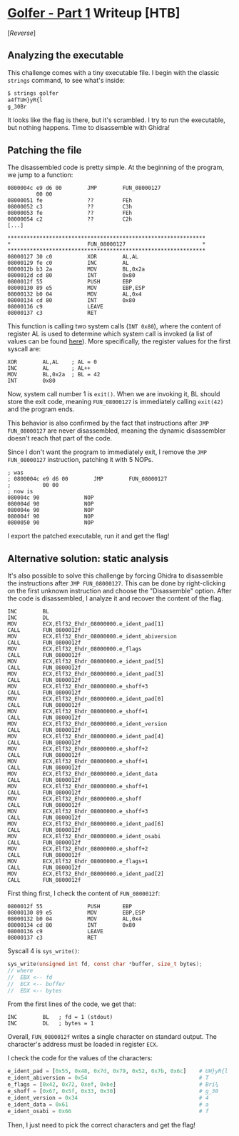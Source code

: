 # [Golfer - Part 1](https://app.hackthebox.com/challenges/Golfer%2520-%2520Part%25201) Writeup [HTB]
[_Reverse_]

## Analyzing the executable
This challenge comes with a tiny executable file. I begin with the classic `strings` command, to see what's inside:
```sh
$ strings golfer 
a4fTUH}yR{l
g_30Br
```
It looks like the flag is there, but it's scrambled. I try to run the executable, but nothing happens. Time to disassemble with Ghidra!

## Patching the file
The disassembled code is pretty simple. At the beginning of the program, we jump to a function:
```assembly
0800004c e9 d6 00        JMP        FUN_08000127
         00 00
08000051 fe              ??         FEh
08000052 c3              ??         C3h
08000053 fe              ??         FEh
08000054 c2              ??         C2h
[...]

**************************************************************
*                        FUN_08000127                        *
**************************************************************  
08000127 30 c0           XOR        AL,AL
08000129 fe c0           INC        AL
0800012b b3 2a           MOV        BL,0x2a
0800012d cd 80           INT        0x80
0800012f 55              PUSH       EBP
08000130 89 e5           MOV        EBP,ESP
08000132 b0 04           MOV        AL,0x4
08000134 cd 80           INT        0x80
08000136 c9              LEAVE
08000137 c3              RET
```
This function is calling two system calls (`INT 0x80`), where the content of register AL is used to determine which system call is invoked (a list of values can be found [here](https://faculty.nps.edu/cseagle/assembly/sys_call.html)). More specifically, the register values for the first syscall are:
```assembly
XOR        AL,AL    ; AL = 0
INC        AL       ; AL++
MOV        BL,0x2a  ; BL = 42
INT        0x80
```
Now, system call number 1 is `exit()`. When we are invoking it, BL should store the exit code, meaning `FUN_08000127` is immediately calling `exit(42)` and the program ends.

This behavior is also confirmed by the fact that instructions after `JMP FUN_08000127` are never disassembled, meaning the dynamic disassembler doesn't reach that part of the code.

Since I don't want the program to immediately exit, I remove the `JMP FUN_08000127` instruction, patching it with 5 NOPs.

```assembly
; was
; 0800004c e9 d6 00        JMP        FUN_08000127
;          00 00
; now is
080004c 90              NOP    
080004d 90              NOP  
080004e 90              NOP  
080004f 90              NOP  
0800050 90              NOP    
```
I export the patched executable, run it and get the flag!

## Alternative solution: static analysis
It's also possible to solve this challenge by forcing Ghidra to disassemble the instructions after `JMP FUN_08000127`. This can be done by right-clicking on the first unknown instruction and choose the "Disassemble" option. After the code is disassembled, I analyze it and recover the content of the flag.

```assembly
INC        BL
INC        DL
MOV        ECX,Elf32_Ehdr_08000000.e_ident_pad[1]
CALL       FUN_0800012f                                     
MOV        ECX,Elf32_Ehdr_08000000.e_ident_abiversion
CALL       FUN_0800012f                                     
MOV        ECX,Elf32_Ehdr_08000000.e_flags
CALL       FUN_0800012f                                     
MOV        ECX,Elf32_Ehdr_08000000.e_ident_pad[5]
CALL       FUN_0800012f                                     
MOV        ECX,Elf32_Ehdr_08000000.e_ident_pad[3]
CALL       FUN_0800012f                                     
MOV        ECX,Elf32_Ehdr_08000000.e_shoff+3
CALL       FUN_0800012f                                     
MOV        ECX,Elf32_Ehdr_08000000.e_ident_pad[0]
CALL       FUN_0800012f                                     
MOV        ECX,Elf32_Ehdr_08000000.e_shoff+1
CALL       FUN_0800012f                                     
MOV        ECX,Elf32_Ehdr_08000000.e_ident_version
CALL       FUN_0800012f                                     
MOV        ECX,Elf32_Ehdr_08000000.e_ident_pad[4]
CALL       FUN_0800012f                                     
MOV        ECX,Elf32_Ehdr_08000000.e_shoff+2
CALL       FUN_0800012f                                     
MOV        ECX,Elf32_Ehdr_08000000.e_shoff+1
CALL       FUN_0800012f                                     
MOV        ECX,Elf32_Ehdr_08000000.e_ident_data
CALL       FUN_0800012f                                     
MOV        ECX,Elf32_Ehdr_08000000.e_shoff+1
CALL       FUN_0800012f                                     
MOV        ECX,Elf32_Ehdr_08000000.e_shoff
CALL       FUN_0800012f                                     
MOV        ECX,Elf32_Ehdr_08000000.e_shoff+3
CALL       FUN_0800012f                                     
MOV        ECX,Elf32_Ehdr_08000000.e_ident_pad[6]
CALL       FUN_0800012f                                     
MOV        ECX,Elf32_Ehdr_08000000.e_ident_osabi
CALL       FUN_0800012f                                     
MOV        ECX,Elf32_Ehdr_08000000.e_shoff+2
CALL       FUN_0800012f                                     
MOV        ECX,Elf32_Ehdr_08000000.e_flags+1
CALL       FUN_0800012f                                     
MOV        ECX,Elf32_Ehdr_08000000.e_ident_pad[2]
CALL       FUN_0800012f                                     
```

First thing first, I check the content of `FUN_0800012f`:
```assembly
0800012f 55              PUSH       EBP
08000130 89 e5           MOV        EBP,ESP
08000132 b0 04           MOV        AL,0x4
08000134 cd 80           INT        0x80
08000136 c9              LEAVE
08000137 c3              RET
```
Syscall 4 is `sys_write()`:
```c
sys_write(unsigned int fd, const char *buffer, size_t bytes);
// where
//  EBX <-- fd
//  ECX <-- buffer
//  EDX <-- bytes 
```
From the first lines of the code, we get that:
```assembly
INC        BL   ; fd = 1 (stdout)
INC        DL   ; bytes = 1
```
Overall, `FUN_0800012f` writes a single character on standard output. The character's address must be loaded in register `ECX`.

I check the code for the values of the characters:
```py
e_ident_pad = [0x55, 0x48, 0x7d, 0x79, 0x52, 0x7b, 0x6c]    # UH}yR{l
e_ident_abiversion = 0x54                                   # T
e_flags = [0x42, 0x72, 0xef, 0xbe]                          # Brï¾
e_shoff = [0x67, 0x5f, 0x33, 0x30]                          # g_30
e_ident_version = 0x34                                      # 4
e_ident_data = 0x61                                         # a
e_ident_osabi = 0x66                                        # f
```
Then, I just need to pick the correct characters and get the flag!
